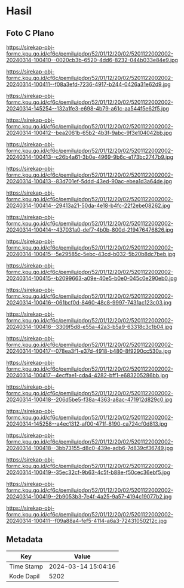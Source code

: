 # Hasil

## Foto C Plano

https://sirekap-obj-formc.kpu.go.id/cf6c/pemilu/pdpr/52/01/12/20/02/5201122002002-20240314-100410--0020cb3b-6520-4dd6-8232-044b033e84e9.jpg

https://sirekap-obj-formc.kpu.go.id/cf6c/pemilu/pdpr/52/01/12/20/02/5201122002002-20240314-100411--f08a3efd-7236-4917-b244-0426a31e62d9.jpg

https://sirekap-obj-formc.kpu.go.id/cf6c/pemilu/pdpr/52/01/12/20/02/5201122002002-20240314-145254--132a1fe3-e698-4b79-a61c-aa544f5e62f5.jpg

https://sirekap-obj-formc.kpu.go.id/cf6c/pemilu/pdpr/52/01/12/20/02/5201122002002-20240314-100412--bea2061b-65b2-4b3f-9abc-9f3e104042bb.jpg

https://sirekap-obj-formc.kpu.go.id/cf6c/pemilu/pdpr/52/01/12/20/02/5201122002002-20240314-100413--c26b4a61-3b0e-4969-9b6c-e173bc2747b9.jpg

https://sirekap-obj-formc.kpu.go.id/cf6c/pemilu/pdpr/52/01/12/20/02/5201122002002-20240314-100413--83d701ef-5ddd-43ed-90ac-ebea1d3a64de.jpg

https://sirekap-obj-formc.kpu.go.id/cf6c/pemilu/pdpr/52/01/12/20/02/5201122002002-20240314-100414--29413a21-50da-4e18-b4fc-22f2ebe08262.jpg

https://sirekap-obj-formc.kpu.go.id/cf6c/pemilu/pdpr/52/01/12/20/02/5201122002002-20240314-100414--437031a0-def7-4b0b-800d-219476476826.jpg

https://sirekap-obj-formc.kpu.go.id/cf6c/pemilu/pdpr/52/01/12/20/02/5201122002002-20240314-100415--5e29585c-5ebc-43cd-b032-5b20b8dc7beb.jpg

https://sirekap-obj-formc.kpu.go.id/cf6c/pemilu/pdpr/52/01/12/20/02/5201122002002-20240314-100415--b2099663-a09e-40e5-b0e0-045c0e290eb0.jpg

https://sirekap-obj-formc.kpu.go.id/cf6c/pemilu/pdpr/52/01/12/20/02/5201122002002-20240314-100416--061bcf0d-8460-48c8-9997-7431ac123c03.jpg

https://sirekap-obj-formc.kpu.go.id/cf6c/pemilu/pdpr/52/01/12/20/02/5201122002002-20240314-100416--3309f5d8-e55a-42a3-b5a9-63318c3c1b04.jpg

https://sirekap-obj-formc.kpu.go.id/cf6c/pemilu/pdpr/52/01/12/20/02/5201122002002-20240314-100417--078ea3f1-e37d-4918-b480-8f9290cc530a.jpg

https://sirekap-obj-formc.kpu.go.id/cf6c/pemilu/pdpr/52/01/12/20/02/5201122002002-20240314-100417--4ecffae1-cda4-4282-bff1-e683205286bb.jpg

https://sirekap-obj-formc.kpu.go.id/cf6c/pemilu/pdpr/52/01/12/20/02/5201122002002-20240314-100418--206d5be5-f38a-4363-a8ac-471912d829c0.jpg

https://sirekap-obj-formc.kpu.go.id/cf6c/pemilu/pdpr/52/01/12/20/02/5201122002002-20240314-145258--a4ec1312-af00-471f-8190-ca724cf0d813.jpg

https://sirekap-obj-formc.kpu.go.id/cf6c/pemilu/pdpr/52/01/12/20/02/5201122002002-20240314-100418--3bb73155-d8c0-439e-adb6-7d839cf36749.jpg

https://sirekap-obj-formc.kpu.go.id/cf6c/pemilu/pdpr/52/01/12/20/02/5201122002002-20240314-100419--35ec32cf-9b63-4c5f-b88e-f50cec36ebf5.jpg

https://sirekap-obj-formc.kpu.go.id/cf6c/pemilu/pdpr/52/01/12/20/02/5201122002002-20240314-100419--2b9053b3-7e4f-4a25-9a57-4194c19077b2.jpg

https://sirekap-obj-formc.kpu.go.id/cf6c/pemilu/pdpr/52/01/12/20/02/5201122002002-20240314-100411--f09a88a4-fef5-4114-a6a3-72431050212c.jpg


## Metadata

| Key        | Value               |
| ---------- | ------------------- |
| Time Stamp | 2024-03-14 15:04:16 |
| Kode Dapil | 5202                |



